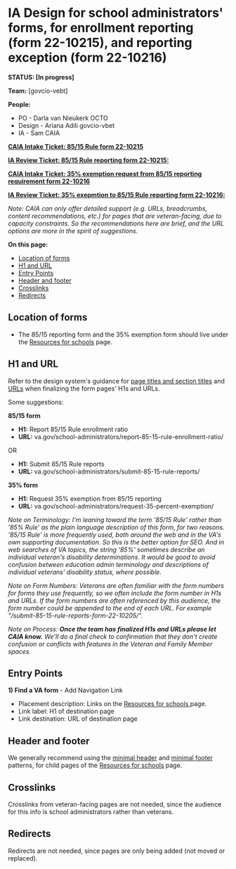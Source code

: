 # IA Design for school administrators' forms, for enrollment reporting (form 22-10215), and reporting exception (form 22-10216) 

**STATUS: [In progress]**

**Team:** [govcio-vebt]

**People:** 

- PO - Darla van Nieukerk OCTO
- Design - Ariana Adili govcio-vbet
- IA - Sam CAIA

[**CAIA Intake Ticket: 85/15 Rule form 22-10215**](https://github.com/department-of-veterans-affairs/va.gov-team/issues/92591) 

[**IA Review Ticket: 85/15 Rule reporting form 22-10215:** ](https://github.com/department-of-veterans-affairs/va.gov-team/issues/92142)

[**CAIA Intake Ticket: 35% exemption request from 85/15 reporting requirement form 22-10216**](https://github.com/department-of-veterans-affairs/va.gov-team/issues/92587) 

[**IA Review Ticket: 35% exepmtion to 85/15 Rule reporting form 22-10216:** ](https://github.com/department-of-veterans-affairs/va.gov-team/issues/92143)

*Note: CAIA can only offer detailed support (e.g. URLs, breadcrumbs, content recommendations, etc.) for pages that are veteran-facing, due to capacity constraints. So the recommendations here are brief, and the URL options are more in the spirit of suggestions.*


**On this page:**
- [Location of forms](#location-of-forms)
- [H1 and URL](#H1-and-URL)
- [Entry Points](#entry-points)
- [Header and footer](#header-and-footer)
- [Crosslinks](#crosslinks)
- [Redirects](#redirects)


## <a name="location-of-forms"></a>Location of forms<br>

- The 85/15 reporting form and the 35% exemption form should live under the [Resources for schools](https://www.va.gov/school-administrators/) page. 


## <a name="H1 and URL"></a>H1 and URL<br>

Refer to the design system's guidance for [page titles and section titles](https://design.va.gov/content-style-guide/page-titles-and-section-titles) and [URLs](https://design.va.gov/components/url-standards/) when finalizing the form pages' H1s and URLs.

Some suggestions:

**85/15 form**
- **H1:** Report 85/15 Rule enrollment ratio
- **URL:** va.gov/school-administrators/report-85-15-rule-enrollment-ratio/

OR

- **H1:** Submit 85/15 Rule reports
- **URL:** va.gov/school-administrators/submit-85-15-rule-reports/

  
**35% form**
- **H1:** Request 35% exemption from 85/15 reporting
- **URL:** va.gov/school-administrators/request-35-percent-exemption/

*Note on Terminology: I'm leaning toward the term '85/15 Rule' rather than '85% Rule' as the plain language description of this form, for two reasons. '85/15 Rule' is more frequently used, both around the web and in the VA's own supporting documentation. So this is the better option for SEO. And in web searches of VA topics, the string '85%' sometimes describe an individual veteran's disability determinations. It would be good to avoid confusion between education admin terminology and descriptions of individual veterans' disability status, where possible.*

*Note on Form Numbers: Veterans are often familiar with the form numbers for forms they use frequently, so we often include the form number in H1s and URLs. If the form numbers are often referenced by this audience, the form number could be appended to the end of each URL.  For example "/submit-85-15-rule-reports-form-22-10205/".*

*Note on Process: **Once the team has finalized H1s and URLs please let CAIA know.** We'll do a final check to confirmation that they don't create confusion or conflicts with features in the Veteran and Family Member spaces.*


## <a name="Entry Points"></a>Entry Points<br>
 
**1) Find a VA form** - Add Navigation Link
- Placement description: Links on the [Resources for schools ](https://www.va.gov/school-administrators/)page.
- Link label: H1 of destination page
- Link destination: URL of destination page


## <a name="header and footer"></a>Header and footer<br>

We generally recommend using the [minimal header](https://design.va.gov/components/header/header-minimal) and [minimal footer](https://design.va.gov/components/footer/footer-minimal) patterns, for child pages of the [Resources for schools](https://www.va.gov/school-administrators/) page.


## <a name="crosslinks"></a>Crosslinks<br>

Crosslinks from veteran-facing pages are not needed, since the  audience for this info is school administrators rather than veterans.


## <a name="recirects"></a>Redirects<br>

Redirects are not needed, since pages are only being added (not moved or replaced).
